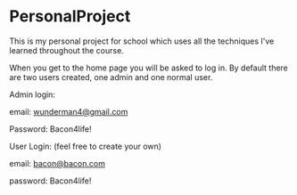 # PersonalProject
This is my personal project for school which uses all the techniques I've learned throughout the course.

When you get to the home page you will be asked to log in. By default there are two users created, one admin and one normal user.

Admin login:

email: wunderman4@gmail.com

Password: Bacon4life!


User Login: (feel free to create your own)

email: bacon@bacon.com

password: Bacon4life!
